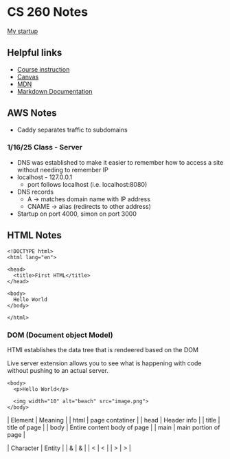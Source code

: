 # CS 260 Notes

[My startup](https://startup.lets-eat.click)

## Helpful links

- [Course instruction](https://github.com/webprogramming260)
- [Canvas](https://byu.instructure.com)
- [MDN](https://developer.mozilla.org)
- [Markdown Documentation](https://docs.github.com/en/get-started/writing-on-github/getting-started-with-writing-and-formatting-on-github/basic-writing-and-formatting-syntax)

## AWS Notes

- Caddy separates traffic to subdomains

### 1/16/25 Class - Server

- DNS was established to make it easier to remember how to access a site without needing to remember IP
- localhost - 127.0.0.1
  - port follows localhost (i.e. localhost:8080)
- DNS records
  - A -> matches domain name with IP address
  - CNAME -> alias (redirects to other address)
- Startup on port 4000, simon on port 3000

## HTML Notes

```
<!DOCTYPE html>
<html lang="en">

<head>
  <title>First HTML</title>
</head>

<body>
  Hello World
</body>

</html>

```

### DOM (Document object Model)

HTMl establishes the data tree that is rendeered based on the DOM

Live server extension allows you to see what is happening with code without pushing to an actual server.

```
<body>
  <p>Hello World</p>

  <img width="10" alt="beach" src="image.png">
</body>
```

| Element | Meaning |
| html | page contatiner |
| head | Header info |
| title | title of page |
| body | Entire content body of page |
| main | main portion of page |

| Character | Entity |
| & | &amp; |
| < | &lt; |
| > | &gt; |
